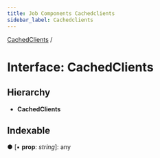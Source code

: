 ```yaml
---
title: Job Components Cachedclients
sidebar_label: Cachedclients
---
```


[CachedClients](cachedclients.md) /

# Interface: CachedClients

## Hierarchy

* **CachedClients**

## Indexable

● \[▪ **prop**: *string*\]: any
